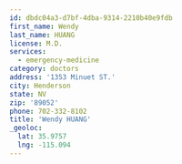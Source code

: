 ```yaml
---
id: dbdc04a3-d7bf-4dba-9314-2210b40e9fdb
first_name: Wendy
last_name: HUANG
license: M.D.
services:
  - emergency-medicine
category: doctors
address: '1353 Minuet ST.'
city: Henderson
state: NV
zip: '89052'
phone: 702-332-8102
title: 'Wendy HUANG'
_geoloc:
  lat: 35.9757
  lng: -115.094
---
```

